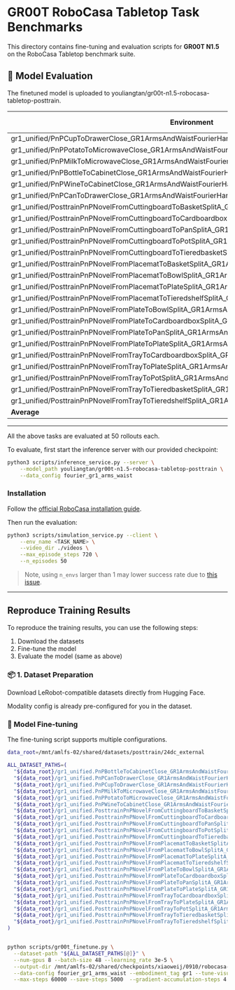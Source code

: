 # GR00T RoboCasa Tabletop Task Benchmarks

This directory contains fine-tuning and evaluation scripts for **GR00T N1.5** on the RoboCasa Tabletop benchmark suite.



## 🎯 Model Evaluation

<!-- /mnt/amlfs-02/shared/checkpoints/xiaoweij/0910/robocasa-checkpoints-60K/  https://wandb.ai/nv-gear/huggingface/runs/zhvckr9n -->
The finetuned model is uploaded to youliangtan/gr00t-n1.5-robocasa-tabletop-posttrain.

| Environment                                                                 | Success Rate |
|-----------------------------------------------------------------------------|--------------|
| gr1_unified/PnPCupToDrawerClose_GR1ArmsAndWaistFourierHands_Env             | 0.38         |
| gr1_unified/PnPPotatoToMicrowaveClose_GR1ArmsAndWaistFourierHands_Env       | 0.32         |
| gr1_unified/PnPMilkToMicrowaveClose_GR1ArmsAndWaistFourierHands_Env         | 0.60         |
| gr1_unified/PnPBottleToCabinetClose_GR1ArmsAndWaistFourierHands_Env         | 0.54         |
| gr1_unified/PnPWineToCabinetClose_GR1ArmsAndWaistFourierHands_Env           | 0.38         |
| gr1_unified/PnPCanToDrawerClose_GR1ArmsAndWaistFourierHands_Env             | 0.50         |
| gr1_unified/PosttrainPnPNovelFromCuttingboardToBasketSplitA_GR1ArmsAndWaistFourierHands_Env | 0.38 |
| gr1_unified/PosttrainPnPNovelFromCuttingboardToCardboardboxSplitA_GR1ArmsAndWaistFourierHands_Env | 0.46 |
| gr1_unified/PosttrainPnPNovelFromCuttingboardToPanSplitA_GR1ArmsAndWaistFourierHands_Env | 0.58 |
| gr1_unified/PosttrainPnPNovelFromCuttingboardToPotSplitA_GR1ArmsAndWaistFourierHands_Env | 0.62 |
| gr1_unified/PosttrainPnPNovelFromCuttingboardToTieredbasketSplitA_GR1ArmsAndWaistFourierHands_Env | 0.28 |
| gr1_unified/PosttrainPnPNovelFromPlacematToBasketSplitA_GR1ArmsAndWaistFourierHands_Env | 0.30 |
| gr1_unified/PosttrainPnPNovelFromPlacematToBowlSplitA_GR1ArmsAndWaistFourierHands_Env | 0.60 |
| gr1_unified/PosttrainPnPNovelFromPlacematToPlateSplitA_GR1ArmsAndWaistFourierHands_Env | 0.56 |
| gr1_unified/PosttrainPnPNovelFromPlacematToTieredshelfSplitA_GR1ArmsAndWaistFourierHands_Env | 0.36 |
| gr1_unified/PosttrainPnPNovelFromPlateToBowlSplitA_GR1ArmsAndWaistFourierHands_Env | 0.58 |
| gr1_unified/PosttrainPnPNovelFromPlateToCardboardboxSplitA_GR1ArmsAndWaistFourierHands_Env | 0.44 |
| gr1_unified/PosttrainPnPNovelFromPlateToPanSplitA_GR1ArmsAndWaistFourierHands_Env | 0.60 |
| gr1_unified/PosttrainPnPNovelFromPlateToPlateSplitA_GR1ArmsAndWaistFourierHands_Env | 0.64 |
| gr1_unified/PosttrainPnPNovelFromTrayToCardboardboxSplitA_GR1ArmsAndWaistFourierHands_Env | 0.52 |
| gr1_unified/PosttrainPnPNovelFromTrayToPlateSplitA_GR1ArmsAndWaistFourierHands_Env | 0.48 |
| gr1_unified/PosttrainPnPNovelFromTrayToPotSplitA_GR1ArmsAndWaistFourierHands_Env | 0.60 |
| gr1_unified/PosttrainPnPNovelFromTrayToTieredbasketSplitA_GR1ArmsAndWaistFourierHands_Env | 0.52 |
| gr1_unified/PosttrainPnPNovelFromTrayToTieredshelfSplitA_GR1ArmsAndWaistFourierHands_Env | 0.32 |
| **Average**                              | **0.48**            |
----

All the above tasks are evaluated at 50 rollouts each.

To evaluate, first start the inference server with our provided checkpoint:

```bash
python3 scripts/inference_service.py --server \
    --model_path youliangtan/gr00t-n1.5-robocasa-tabletop-posttrain \
    --data_config fourier_gr1_arms_waist
```

### Installation

Follow the [official RoboCasa installation guide](https://github.com/robocasa/robocasa-gr1-tabletop-tasks?tab=readme-ov-file#getting-started).

Then run the evaluation:
```bash
python3 scripts/simulation_service.py --client \
    --env_name <TASK_NAME> \
    --video_dir ./videos \
    --max_episode_steps 720 \
    --n_episodes 50
```

> Note, using `n_envs` larger than 1 may lower success rate due to [this issue](https://github.com/NVIDIA/Isaac-GR00T/pull/292).

----

## Reproduce Training Results

To reproduce the training results, you can use the following steps:
1. Download the datasets
2. Fine-tune the model
3. Evaluate the model (same as above)

### 📦 1. Dataset Preparation

<!-- TODO: Upload the 1K per traj data to HF. And add instructions -->

Download LeRobot-compatible datasets directly from Hugging Face.

Modality config is already pre-configured for you in the dataset.

### 🚀 Model Fine-tuning

The fine-tuning script supports multiple configurations.

```bash
data_root=/mnt/amlfs-02/shared/datasets/posttrain/24dc_external

ALL_DATASET_PATHS=(
  "${data_root}/gr1_unified.PnPBottleToCabinetClose_GR1ArmsAndWaistFourierHands_1000"
  "${data_root}/gr1_unified.PnPCanToDrawerClose_GR1ArmsAndWaistFourierHands_1000"
  "${data_root}/gr1_unified.PnPCupToDrawerClose_GR1ArmsAndWaistFourierHands_1000"
  "${data_root}/gr1_unified.PnPMilkToMicrowaveClose_GR1ArmsAndWaistFourierHands_1000"
  "${data_root}/gr1_unified.PnPPotatoToMicrowaveClose_GR1ArmsAndWaistFourierHands_1000"
  "${data_root}/gr1_unified.PnPWineToCabinetClose_GR1ArmsAndWaistFourierHands_1000"
  "${data_root}/gr1_unified.PosttrainPnPNovelFromCuttingboardToBasketSplitA_GR1ArmsAndWaistFourierHands_1000"
  "${data_root}/gr1_unified.PosttrainPnPNovelFromCuttingboardToCardboardboxSplitA_GR1ArmsAndWaistFourierHands_1000"
  "${data_root}/gr1_unified.PosttrainPnPNovelFromCuttingboardToPanSplitA_GR1ArmsAndWaistFourierHands_1000"
  "${data_root}/gr1_unified.PosttrainPnPNovelFromCuttingboardToPotSplitA_GR1ArmsAndWaistFourierHands_1000"
  "${data_root}/gr1_unified.PosttrainPnPNovelFromCuttingboardToTieredbasketSplitA_GR1ArmsAndWaistFourierHands_1000"
  "${data_root}/gr1_unified.PosttrainPnPNovelFromPlacematToBasketSplitA_GR1ArmsAndWaistFourierHands_1000"
  "${data_root}/gr1_unified.PosttrainPnPNovelFromPlacematToBowlSplitA_GR1ArmsAndWaistFourierHands_1000"
  "${data_root}/gr1_unified.PosttrainPnPNovelFromPlacematToPlateSplitA_GR1ArmsAndWaistFourierHands_1000"
  "${data_root}/gr1_unified.PosttrainPnPNovelFromPlacematToTieredshelfSplitA_GR1ArmsAndWaistFourierHands_1000"
  "${data_root}/gr1_unified.PosttrainPnPNovelFromPlateToBowlSplitA_GR1ArmsAndWaistFourierHands_1000"
  "${data_root}/gr1_unified.PosttrainPnPNovelFromPlateToCardboardboxSplitA_GR1ArmsAndWaistFourierHands_1000"
  "${data_root}/gr1_unified.PosttrainPnPNovelFromPlateToPanSplitA_GR1ArmsAndWaistFourierHands_1000"
  "${data_root}/gr1_unified.PosttrainPnPNovelFromPlateToPlateSplitA_GR1ArmsAndWaistFourierHands_1000"
  "${data_root}/gr1_unified.PosttrainPnPNovelFromTrayToCardboardboxSplitA_GR1ArmsAndWaistFourierHands_1000"
  "${data_root}/gr1_unified.PosttrainPnPNovelFromTrayToPlateSplitA_GR1ArmsAndWaistFourierHands_1000"
  "${data_root}/gr1_unified.PosttrainPnPNovelFromTrayToPotSplitA_GR1ArmsAndWaistFourierHands_1000"
  "${data_root}/gr1_unified.PosttrainPnPNovelFromTrayToTieredbasketSplitA_GR1ArmsAndWaistFourierHands_1000"
  "${data_root}/gr1_unified.PosttrainPnPNovelFromTrayToTieredshelfSplitA_GR1ArmsAndWaistFourierHands_1000"
)


python scripts/gr00t_finetune.py \
  --dataset-path "${ALL_DATASET_PATHS[@]}" \
  --num-gpus 8 --batch-size 48 --learning_rate 3e-5 \
  --output-dir /mnt/amlfs-02/shared/checkpoints/xiaoweij/0910/robocasa-checkpoints-60K/  \
  --data-config fourier_gr1_arms_waist --embodiment_tag gr1 --tune-visual \
  --max-steps 60000 --save-steps 5000  --gradient-accumulation-steps 4
```
